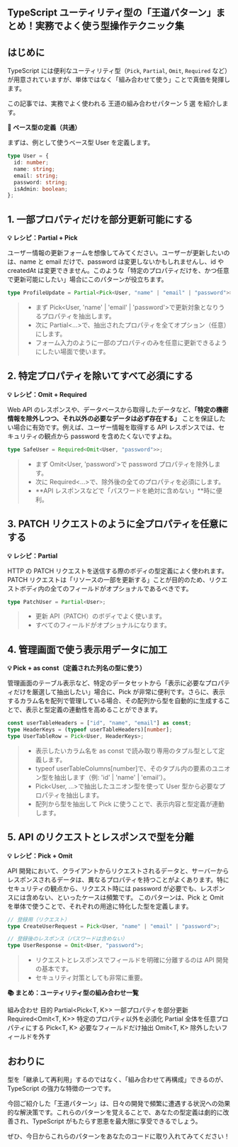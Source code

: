 ## TypeScript ユーティリティ型の「王道パターン」まとめ！実務でよく使う型操作テクニック集

## はじめに

TypeScript には便利なユーティリティ型（`Pick`, `Partial`, `Omit`, `Required` など）が用意されていますが、単体ではなく「組み合わせて使う」ことで真価を発揮します。

この記事では、実務でよく使われる 王道の組み合わせパターン 5 選 を紹介します。

**🎯 ベース型の定義（共通）**

まずは、例として使うベース型 User を定義します。

```ts
type User = {
  id: number;
  name: string;
  email: string;
  password: string;
  isAdmin: boolean;
};
```

## 1\. 一部プロパティだけを部分更新可能にする

**💡 レシピ：Partial + Pick**

ユーザー情報の更新フォームを想像してみてください。ユーザーが更新したいのは、name と email だけで、password は変更しないかもしれませんし、id や createdAt は変更できません。このような「特定のプロパティだけを、かつ任意で更新可能にしたい」場合にこのパターンが役立ちます。

```ts
type ProfileUpdate = Partial<Pick<User, "name" | "email" | "password">>;
```

> - まず Pick<User, 'name' | 'email' | 'password'>で更新対象となりうるプロパティを抽出します。
> - 次に Partial<...>で、抽出されたプロパティを全てオプション（任意）にします。
> - フォーム入力のように一部のプロパティのみを任意に更新できるようにしたい場面で使います。

## 2\. 特定プロパティを除いてすべて必須にする

**💡 レシピ：Omit + Required**

Web API のレスポンスや、データベースから取得したデータなど、**「特定の機密情報を除外しつつ、それ以外の必要なデータは必ず存在する」** ことを保証したい場合に有効です。例えば、ユーザー情報を取得する API レスポンスでは、セキュリティの観点から password を含めたくないですよね。

```ts
type SafeUser = Required<Omit<User, "password">>;
```

> - まず Omit<User, 'password'>で password プロパティを除外します。
> - 次に Required<...>で、除外後の全てのプロパティを必須にします。
> - **API レスポンスなどで「パスワードを絶対に含めない」**時に便利。

## 3\. PATCH リクエストのように全プロパティを任意にする

**💡 レシピ：Partial**

HTTP の PATCH リクエストを送信する際のボディの型定義によく使われます。PATCH リクエストは「リソースの一部を更新する」ことが目的のため、リクエストボディ内の全てのフィールドがオプショナルであるべきです。

```ts
type PatchUser = Partial<User>;
```

> - 更新 API（PATCH）のボディでよく使います。
> - すべてのフィールドがオプショナルになります。

## 4\. 管理画面で使う表示用データに加工

**💡 Pick + as const（定義された列名の型に使う）**

管理画面のテーブル表示など、特定のデータセットから「表示に必要なプロパティだけを厳選して抽出したい」場合に、Pick が非常に便利です。さらに、表示するカラム名を配列で管理している場合、その配列から型を自動的に生成することで、表示と型定義の連動性を高めることができます。

```ts
const userTableHeaders = ["id", "name", "email"] as const;
type HeaderKeys = (typeof userTableHeaders)[number];
type UserTableRow = Pick<User, HeaderKeys>;
```

> - 表示したいカラム名を as const で読み取り専用のタプル型として定義します。
> - typeof userTableColumns[number]で、そのタプル内の要素のユニオン型を抽出します（例: 'id' | 'name' | 'email'）。
> - Pick<User, ...>で抽出したユニオン型を使って User 型から必要なプロパティを抽出します。
> - 配列から型を抽出して Pick に使うことで、表示内容と型定義が連動します。

## 5\. API のリクエストとレスポンスで型を分離

**💡 レシピ：Pick + Omit**

API 開発において、クライアントからリクエストされるデータと、サーバーからレスポンスされるデータは、異なるプロパティを持つことがよくあります。特にセキュリティの観点から、リクエスト時には password が必要でも、レスポンスには含めない、といったケースは頻繁です。
このパターンは、Pick と Omit を単体で使うことで、それぞれの用途に特化した型を定義します。

```ts
// 登録用（リクエスト）
type CreateUserRequest = Pick<User, "name" | "email" | "password">;

// 登録後のレスポンス（パスワードは含めない）
type UserResponse = Omit<User, "password">;
```

> - リクエストとレスポンスでフィールドを明確に分離するのは API 開発の基本です。
> - セキュリティ対策としても非常に重要。

**📚 まとめ：ユーティリティ型の組み合わせ一覧**

組み合わせ 目的
Partial<Pick<T, K>> 一部プロパティを部分更新
Required<Omit<T, K>> 特定のプロパティ以外を必須化
Partial<T> 全体を任意プロパティにする
Pick<T, K> 必要なフィールドだけ抽出
Omit<T, K> 除外したいフィールドを外す

## おわりに

型を「継承して再利用」するのではなく、「組み合わせて再構成」できるのが、TypeScript の強力な特徴の一つです。

今回ご紹介した「王道パターン」は、日々の開発で頻繁に遭遇する状況への効果的な解決策です。これらのパターンを覚えることで、あなたの型定義は劇的に改善され、TypeScript がもたらす恩恵を最大限に享受できるでしょう。

ぜひ、今日からこれらのパターンをあなたのコードに取り入れてみてください！
